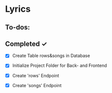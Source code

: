 # Lyrics

## To-dos:
 

## Completed ✓

- [x] Create Table rows&songs in Database
- [x] Initialize Project Folder for Back- and Frontend
- [x] Create 'rows' Endpoint
- [x] Create 'songs' Endpoint

